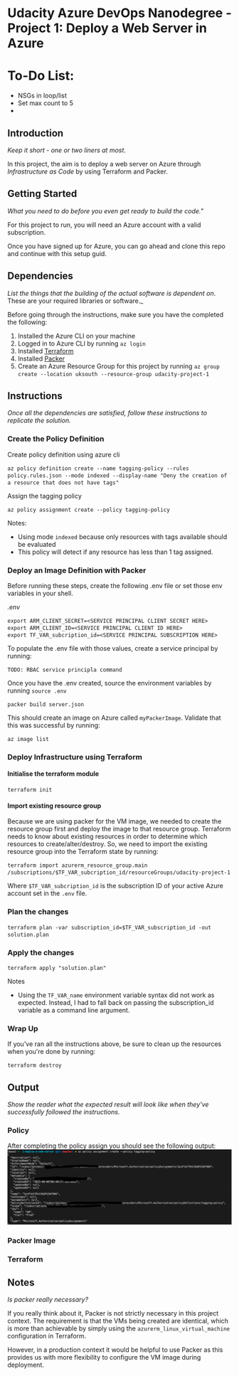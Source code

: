 
# Udacity Azure DevOps Nanodegree - Project 1: Deploy a Web Server in Azure


# To-Do List:

- NSGs in loop/list
- Set max count to 5
-


## Introduction
_Keep it short - one or two liners at most_.

In this project, the aim is to deploy a web server on Azure through _Infrastructure as Code_ by using Terraform and Packer. 

## Getting Started
_What you need to do before you even get ready to build the code."_

For this project to run, you will need an Azure account with a valid subscription. 

Once you have signed up for Azure, you can go ahead and clone this repo and continue with this setup guid. 

## Dependencies
_List the things that the building of the actual software is dependent on_. These are your required libraries or software._

Before going through the instructions, make sure you have the completed the following:
1. Installed the Azure CLI on your machine
2. Logged in to Azure CLI by running `az login`
3. Installed [Terraform](https://www.terraform.io/downloads.html)
4. Installed [Packer](https://www.packer.io/docs/install)
5. Create an Azure Resource Group for this project by running `az group create --location uksouth --resource-group udacity-project-1`

## Instructions
_Once all the dependencies are satisfied, follow these instructions to replicate the solution._


### Create the Policy Definition

Create policy definition using azure cli
```
az policy definition create --name tagging-policy --rules policy.rules.json --mode indexed --display-name "Deny the creation of a resource that does not have tags"
```

Assign the tagging policy
```
az policy assignment create --policy tagging-policy
```

Notes:
* Using mode `indexed` because only resources with tags available should be evaluated
* This policy will detect if any resource has less than 1 tag assigned. 



### Deploy an Image Definition with Packer

Before running these steps, create the following .env file or set those env variables in your shell. 

_.env_
```
export ARM_CLIENT_SECRET=<SERVICE PRINCIPAL CLIENT SECRET HERE>
export ARM_CLIENT_ID=<SERVICE PRINCIPAL CLIENT ID HERE>
export TF_VAR_subcription_id=<SERVICE PRINCIPAL SUBSCRIPTION HERE>
```

To populate the .env file with those values, create a service principal by running:

```
TODO: RBAC service principla command
```


Once you have the .env created, source the environment variables by running `source .env`

```
packer build server.json
```

This should create an image on Azure called `myPackerImage`. Validate that this was successful by running:

```
az image list
```

### Deploy Infrastructure using Terraform

#### Initialise the terraform module
```
terraform init
```


#### Import existing resource group

Because we are using packer for the VM image, we needed to create the resource group first and deploy the image to that resource group. Terraform needs to know about existing resources in order to determine which resources to create/alter/destroy. So, we need to import the existing resource group into the Terraform state by running:
```
terraform import azurerm_resource_group.main /subscriptions/$TF_VAR_subcription_id/resourceGroups/udacity-project-1
```

Where `$TF_VAR_subcription_id` is the subscription ID of your active Azure account set in the `.env` file.


### Plan the changes
```
terraform plan -var subscription_id=$TF_VAR_subscription_id -out solution.plan
```


### Apply the changes
```
terraform apply "solution.plan"
```

Notes
* Using the `TF_VAR_name` environment variable syntax did not work as expected. Instead, I had to fall back on passing the subscription_id variable as a command line argument.



### Wrap Up

If you've ran all the instructions above, be sure to clean up the resources when you're done by running:

```
terraform destroy
```



## Output
_Show the reader what the expected result will look like when they've successfully followed the instructions._


### Policy

After completing the policy assign you should see the following output:
![Policy Image](policy-assign-screenshot.png)


### Packer Image


### Terraform


## Notes

_Is packer really necessary?_

If you really think about it, Packer is not strictly necessary in this project context. The requirement is that the VMs being created are identical, which is more than achievable by simply using the `azurerm_linux_virtual_machine` configuration in Terraform.

However, in a production context it would be helpful to use Packer as this provides us with more flexibility to configure the VM image during deployment. 

